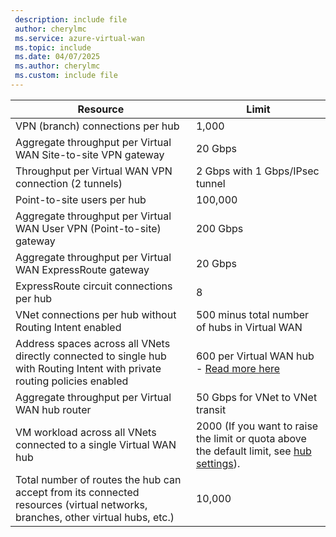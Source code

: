 ```yaml
---
 description: include file
 author: cherylmc
 ms.service: azure-virtual-wan
 ms.topic: include
 ms.date: 04/07/2025
 ms.author: cherylmc
 ms.custom: include file
---
```

| Resource |  Limit |
| --- | --- |
| VPN (branch) connections per hub | 1,000 |
| Aggregate throughput per Virtual WAN Site-to-site VPN gateway | 20 Gbps |
| Throughput per Virtual WAN VPN connection (2 tunnels) | 2 Gbps with 1 Gbps/IPsec tunnel |
| Point-to-site users per hub| 100,000 |
| Aggregate throughput per Virtual WAN User VPN (Point-to-site) gateway | 200 Gbps |
| Aggregate throughput per Virtual WAN ExpressRoute gateway | 20 Gbps |
| ExpressRoute circuit connections per hub | 8 |
| VNet connections per hub without Routing Intent enabled | 500 minus total number of hubs in Virtual WAN |
| Address spaces across all VNets directly connected to single hub with Routing Intent with private routing policies enabled| 600 per Virtual WAN hub - [Read more here](../articles/virtual-wan/how-to-routing-policies.md#address-limits)|
| Aggregate throughput per Virtual WAN hub router | 50 Gbps for VNet to VNet transit |
| VM workload across all VNets connected to a single Virtual WAN hub | 2000 (If you want to raise the limit or quota above the default limit, see [hub settings](../articles/virtual-wan/hub-settings.md)). |
| Total number of routes the hub can accept from its connected resources (virtual networks, branches, other virtual hubs, etc.) | 10,000 |


